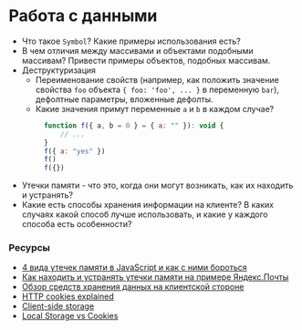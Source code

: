 # Работа с данными

* Что такое `Symbol`? Какие примеры использования есть?
* В чем отличия между массивами и объектами подобными массивам? Привести примеры объектов, подобных массивам.
* Деструктуризация
  * Переименование свойств (например, как положить значение свойства `foo` объекта `{ foo: 'foo', ... }` в переменную `bar`), дефолтные параметры, вложенные дефолты.
  * Какие значения примут переменные `a` и `b` в каждом случае?
    ```javascript
      function f({ a, b = 0 } = { a: "" }): void {
          // ...
      }
      f({ a: "yes" })
      f()
      f({})
    ```
* Утечки памяти - что это, когда они могут возникать, как их находить и устранять?
* Какие есть способы хранения информации на клиенте? В каких случаях какой способ лучше использовать, и какие у каждого способа есть особенности?

### Ресурсы
* [4 вида утечек памяти в JavaScript и как с ними бороться](https://habr.com/post/309318/&amp/)
* [Как находить и устранять утечки памяти на примере Яндекс.Почты](https://habr.com/company/yandex/blog/195198/)
* [Обзор средств хранения данных на клиентской стороне](http://prgssr.ru/development/obzor-sredstv-hraneniya-dannyh-na-klientskoj-storone.html)
* [HTTP cookies explained](https://humanwhocodes.com/blog/2009/05/05/http-cookies-explained/)
* [Client-side storage](https://developer.mozilla.org/en-US/docs/Learn/JavaScript/Client-side_web_APIs/Client-side_storage)
* [Local Storage vs Cookies](https://stackoverflow.com/questions/3220660/local-storage-vs-cookies)
